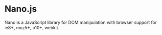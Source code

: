 # Nano.js

Nano is a JavaScript library for DOM manipulation with browser support for ie8+, moz5+, o10+, webkit.
